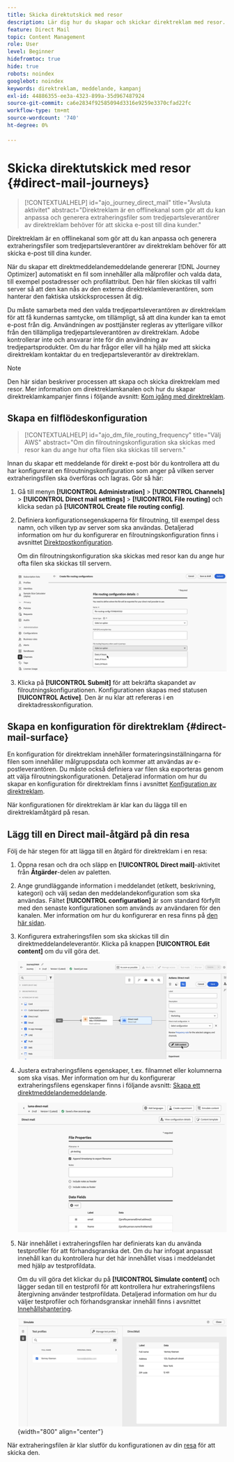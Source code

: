 ```yaml
---
title: Skicka direktutskick med resor
description: Lär dig hur du skapar och skickar direktreklam med resor.
feature: Direct Mail
topic: Content Management
role: User
level: Beginner
hidefromtoc: true
hide: true
robots: noindex
googlebot: noindex
keywords: direktreklam, meddelande, kampanj
exl-id: 44886355-ee3a-4323-899a-35d967487924
source-git-commit: ca6e2834f92585094d3316e9259e3370cfad22fc
workflow-type: tm+mt
source-wordcount: '740'
ht-degree: 0%

---
```


# Skicka direktutskick med resor {#direct-mail-journeys}

>[!CONTEXTUALHELP]
>id="ajo_journey_direct_mail"
>title="Avsluta aktivitet"
>abstract="Direktreklam är en offlinekanal som gör att du kan anpassa och generera extraheringsfiler som tredjepartsleverantörer av direktreklam behöver för att skicka e-post till dina kunder."

Direktreklam är en offlinekanal som gör att du kan anpassa och generera extraheringsfiler som tredjepartsleverantörer av direktreklam behöver för att skicka e-post till dina kunder.

När du skapar ett direktmeddelandemeddelande genererar [!DNL Journey Optimizer] automatiskt en fil som innehåller alla målprofiler och valda data, till exempel postadresser och profilattribut. Den här filen skickas till valfri server så att den kan nås av den externa direktreklamleverantören, som hanterar den faktiska utskicksprocessen åt dig.

Du måste samarbeta med den valda tredjepartsleverantören av direktreklam för att få kundernas samtycke, om tillämpligt, så att dina kunder kan ta emot e-post från dig. Användningen av posttjänster regleras av ytterligare villkor från den tillämpliga tredjepartsleverantören av direktreklam. Adobe kontrollerar inte och ansvarar inte för din användning av tredjepartsprodukter. Om du har frågor eller vill ha hjälp med att skicka direktreklam kontaktar du en tredjepartsleverantör av direktreklam.

>[!NOTE]
>
>Den här sidan beskriver processen att skapa och skicka direktreklam med resor. Mer information om direktreklamkanalen och hur du skapar direktreklamkampanjer finns i följande avsnitt: [Kom igång med direktreklam](../direct-mail/get-started-direct-mail.md).

## Skapa en filflödeskonfiguration

>[!CONTEXTUALHELP]
>id="ajo_dm_file_routing_frequency"
>title="Välj AWS"
>abstract="Om din filroutningskonfiguration ska skickas med resor kan du ange hur ofta filen ska skickas till servern."

Innan du skapar ett meddelande för direkt e-post bör du kontrollera att du har konfigurerat en filroutningskonfiguration som anger på vilken server extraheringsfilen ska överföras och lagras. Gör så här:

1. Gå till menyn **[!UICONTROL Administration]** > **[!UICONTROL Channels]** > **[!UICONTROL Direct mail settings]** > **[!UICONTROL File routing]** och klicka sedan på **[!UICONTROL Create file routing config]**.

1. Definiera konfigurationsegenskaperna för filroutning, till exempel dess namn, och vilken typ av server som ska användas. Detaljerad information om hur du konfigurerar en filroutningskonfiguration finns i avsnittet [Direktpostkonfiguration](../direct-mail/direct-mail-configuration.md#file-routing-configuration).

   Om din filroutningskonfiguration ska skickas med resor kan du ange hur ofta filen ska skickas till servern.

   ![](assets/file-routing-journey.png)

1. Klicka på **[!UICONTROL Submit]** för att bekräfta skapandet av filroutningskonfigurationen. Konfigurationen skapas med statusen **[!UICONTROL Active]**. Den är nu klar att refereras i en direktadresskonfiguration.

## Skapa en konfiguration för direktreklam {#direct-mail-surface}

En konfiguration för direktreklam innehåller formateringsinställningarna för filen som innehåller målgruppsdata och kommer att användas av e-postleverantören. Du måste också definiera var filen ska exporteras genom att välja filroutningskonfigurationen. Detaljerad information om hur du skapar en konfiguration för direktreklam finns i avsnittet [Konfiguration av direktreklam](../direct-mail/direct-mail-configuration.md#file-routing-configuration).

När konfigurationen för direktreklam är klar kan du lägga till en direktreklamåtgärd på resan.

## Lägg till en Direct mail-åtgärd på din resa

Följ de här stegen för att lägga till en åtgärd för direktreklam i en resa:

1. Öppna resan och dra och släpp en **[!UICONTROL Direct mail]**-aktivitet från **Åtgärder**-delen av paletten.

1. Ange grundläggande information i meddelandet (etikett, beskrivning, kategori) och välj sedan den meddelandekonfiguration som ska användas. Fältet **[!UICONTROL configuration]** är som standard förfyllt med den senaste konfigurationen som används av användaren för den kanalen. Mer information om hur du konfigurerar en resa finns på [den här sidan](../building-journeys/journey-gs.md).

1. Konfigurera extraheringsfilen som ska skickas till din direktmeddelandeleverantör. Klicka på knappen **[!UICONTROL Edit content]** om du vill göra det.

   ![](assets/direct-mail-add-journey.png)

1. Justera extraheringsfilens egenskaper, t.ex. filnamnet eller kolumnerna som ska visas. Mer information om hur du konfigurerar extraheringsfilens egenskaper finns i följande avsnitt: [Skapa ett direktmeddelandemeddelande](../direct-mail/create-direct-mail.md#extraction-file).

   ![](assets/direct-mail-journey-content.png)

1. När innehållet i extraheringsfilen har definierats kan du använda testprofiler för att förhandsgranska det. Om du har infogat anpassat innehåll kan du kontrollera hur det här innehållet visas i meddelandet med hjälp av testprofildata.

   Om du vill göra det klickar du på **[!UICONTROL Simulate content]** och lägger sedan till en testprofil för att kontrollera hur extraheringsfilens återgivning använder testprofildata. Detaljerad information om hur du väljer testprofiler och förhandsgranskar innehåll finns i avsnittet [Innehållshantering](../content-management/preview-test.md).

   ![](assets/direct-mail-simulate.png){width="800" align="center"}

När extraheringsfilen är klar slutför du konfigurationen av din [resa](../building-journeys/journey-gs.md) för att skicka den.
